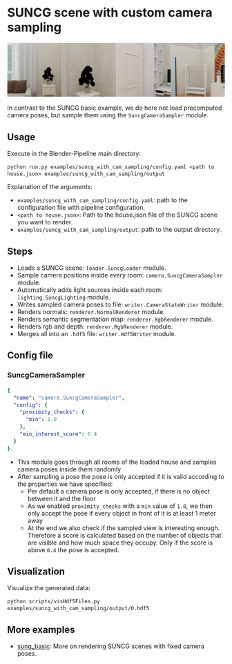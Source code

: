 # SUNCG scene with custom camera sampling

![](output-summary.png)

In contrast to the SUNCG basic example, we do here not load precomputed camera poses, but sample them using the `SuncgCameraSampler` module.

## Usage

Execute in the Blender-Pipeline main directory:

```
python run.py examples/suncg_with_cam_sampling/config.yaml <path to house.json> examples/suncg_with_cam_sampling/output
```

Explanation of the arguments:
* `examples/suncg_with_cam_sampling/config.yaml`: path to the configuration file with pipeline configuration.
* `<path to house.json>`: Path to the house.json file of the SUNCG scene you want to render.
* `examples/suncg_with_cam_sampling/output`: path to the output directory.

## Steps

* Loads a SUNCG scene: `loader.SuncgLoader` module.
* Sample camera positions inside every room: `camera.SuncgCameraSampler` module.
* Automatically adds light sources inside each room: `lighting.SuncgLighting` module.
* Writes sampled camera poses to file: `writer.CameraStateWriter` module.
* Renders normals: `renderer.NormalRenderer` module.
* Renders semantic segmentation map: `renderer.RgbRenderer` module.
* Renders rgb and depth: `renderer.RgbRenderer` module.
* Merges all into an `.hdf5` file: `writer.Hdf5Writer` module.

## Config file

### SuncgCameraSampler

```yaml
{
  "name": "camera.SuncgCameraSampler",
  "config": {
    "proximity_checks": {
      "min": 1.0
    },
    "min_interest_score": 0.4
  }
},
```

* This module goes through all rooms of the loaded house and samples camera poses inside them randomly
* After sampling a pose the pose is only accepted if it is valid according to the properties we have specified:
  * Per default a camera pose is only accepted, if there is no object between it and the floor
  * As we enabled `proximity_checks` with a `min` value of `1.0`, we then only accept the pose if every object in front of it is at least 1 meter away
  * At the end we also check if the sampled view is interesting enough. Therefore a score is calculated based on the number of objects that are visible and how much space they occupy. Only if the score is above `0.4` the pose is accepted.

## Visualization

Visualize the generated data:

```
python scripts/visHdf5Files.py examples/suncg_with_cam_sampling/output/0.hdf5
```

## More examples

* [sung_basic](../suncg_basic): More on rendering SUNCG scenes with fixed camera poses.